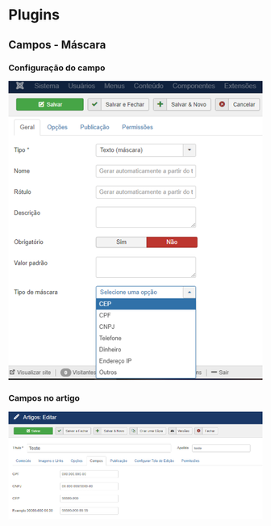 # Plugins

## Campos - Máscara

### Configuração do campo
![Configuração do campo](assets/plg_fields_mask/field.png)

### Campos no artigo
![Campos no artigo](assets/plg_fields_mask/article.png)
